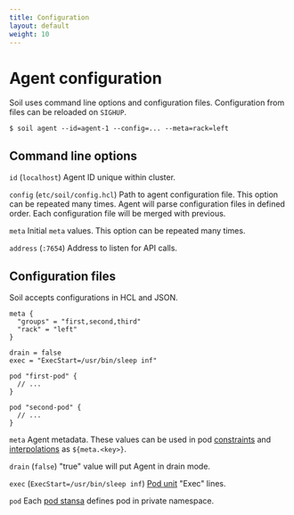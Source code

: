 ```yaml
---
title: Configuration
layout: default
weight: 10
---
```


# Agent configuration

Soil uses command line options and configuration files. Configuration from 
files can be reloaded on `SIGHUP`.

```
$ soil agent --id=agent-1 --config=... --meta=rack=left
```

## Command line options

`id` (`localhost`) Agent ID unique within cluster.

`config` (`etc/soil/config.hcl`) Path to agent configuration file. This option can be repeated many times. Agent will parse configuration files in defined order. Each configuration file will be merged with previous.

`meta` Initial `meta` values. This option can be repeated many times.

`address` (`:7654`) Address to listen for API calls.  


## Configuration files

Soil accepts configurations in HCL and JSON.

```hcl
meta {
  "groups" = "first,second,third"
  "rack" = "left"
}

drain = false
exec = "ExecStart=/usr/bin/sleep inf"

pod "first-pod" {
  // ...
}

pod "second-pod" {
  // ...
}
```

`meta` Agent metadata. These values can be used in pod [constraints]({{site.baseurl}}/pod/constraint) and [interpolations]({{site.baseurl}}/pod/interpolation) as `${meta.<key>}`.

`drain` (`false`) "true" value will put Agent in drain mode.
 
`exec` (`ExecStart=/usr/bin/sleep inf`) [Pod unit]({{site.baseurl}}/pod/internals) "Exec" lines.

`pod` Each [pod stansa]({{site.baseurl}}/pod) defines pod in private namespace.